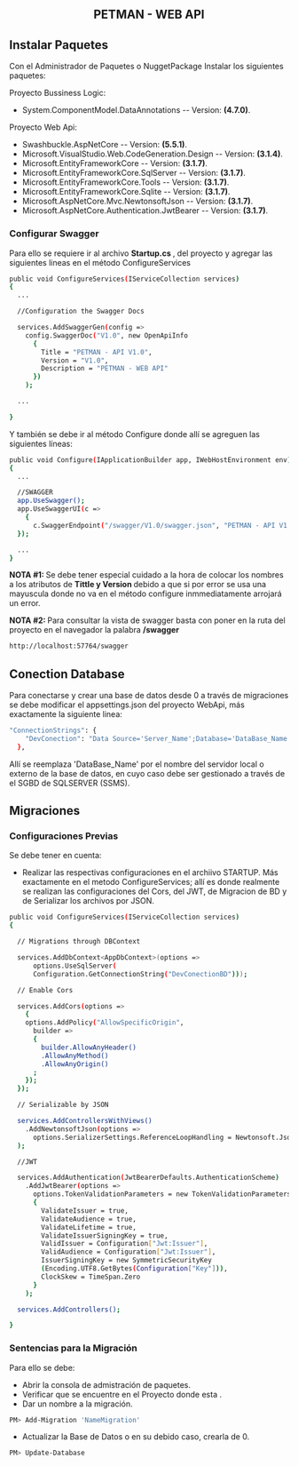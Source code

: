 <p>
    <h2 align="center"> PETMAN - WEB API</h2>
</p>

## Instalar Paquetes

Con el Administrador de Paquetes o NuggetPackage Instalar los siguientes paquetes:

Proyecto Bussiness Logic: 

* System.ComponentModel.DataAnnotations -- Version: <b>(4.7.0)</b>.

Proyecto Web Api:

* Swashbuckle.AspNetCore -- Version: <b>(5.5.1)</b>.
* Microsoft.VisualStudio.Web.CodeGeneration.Design -- Version: <b>(3.1.4)</b>.
* Microsoft.EntityFrameworkCore -- Version: <b>(3.1.7)</b>.
* Microsoft.EntityFrameworkCore.SqlServer -- Version: <b>(3.1.7)</b>.
* Microsoft.EntityFrameworkCore.Tools -- Version: <b>(3.1.7)</b>.
* Microsoft.EntityFrameworkCore.Sqlite -- Version: <b>(3.1.7)</b>.
* Microsoft.AspNetCore.Mvc.NewtonsoftJson -- Version: <b>(3.1.7)</b>.
* Microsoft.AspNetCore.Authentication.JwtBearer -- Version: <b>(3.1.7)</b>.

### Configurar Swagger 

Para ello se requiere ir al archivo <b> Startup.cs </b>, del proyecto y agregar las siguientes lineas en el método ConfigureServices

```bash
public void ConfigureServices(IServiceCollection services)
{
  ...

  //Configuration the Swagger Docs

  services.AddSwaggerGen(config =>
    config.SwaggerDoc("V1.0", new OpenApiInfo
      {
        Title = "PETMAN - API V1.0",
        Version = "V1.0",
        Description = "PETMAN - WEB API"
      })
    );

  ...

}
```

Y también se debe ir al método Configure donde allí se agreguen las siguientes líneas:

```bash
public void Configure(IApplicationBuilder app, IWebHostEnvironment env)
{
  ...

  //SWAGGER
  app.UseSwagger();
  app.UseSwaggerUI(c =>
    {
      c.SwaggerEndpoint("/swagger/V1.0/swagger.json", "PETMAN - API V1.0");
  });

  ...
}
```

<b> NOTA #1: </b> Se debe tener especial cuidado a la hora de colocar los nombres a los atributos de <b> Tittle y Version </b> debido a que si por error se usa una mayuscula donde no va en el método configure inmmediatamente arrojará un error.

<b> NOTA #2: </b> Para consultar la vista de swagger basta con poner en la ruta del proyecto en el navegador la palabra <b> /swagger </b>

```bash
http://localhost:57764/swagger
```

## Conection Database

Para conectarse y crear una base de datos desde 0 a través de migraciones se debe modificar el appsettings.json del proyecto WebApi, más exactamente la siguiente linea:

```bash
"ConnectionStrings": {
    "DevConection": "Data Source='Server_Name';Database='DataBase_Name';Trusted_Connection=True"
  },
```

Allí se reemplaza 'DataBase_Name' por el nombre del servidor local o externo de la base de datos, en cuyo caso debe ser gestionado a través de el SGBD de SQLSERVER (SSMS).

## Migraciones

### Configuraciones Previas

Se debe tener en cuenta:

* Realizar las respectivas configuraciones en el archiivo STARTUP. Más exactamente en el metodo ConfigureServices; allí es donde realmente se realizan las configuraciones del Cors, del JWT, de Migracion de BD y de Serializar los archivos por JSON.

```bash
public void ConfigureServices(IServiceCollection services)
{

  // Migrations through DBContext

  services.AddDbContext<AppDbContext>(options =>
      options.UseSqlServer(
      Configuration.GetConnectionString("DevConectionBD")));

  // Enable Cors

  services.AddCors(options =>
    {
    options.AddPolicy("AllowSpecificOrigin",
      builder =>
      {
        builder.AllowAnyHeader()
        .AllowAnyMethod()
        .AllowAnyOrigin()
      ;
    });
  });

  // Serializable by JSON

  services.AddControllersWithViews()
    .AddNewtonsoftJson(options =>
      options.SerializerSettings.ReferenceLoopHandling = Newtonsoft.Json.ReferenceLoopHandling.Ignore
  );

  //JWT

  services.AddAuthentication(JwtBearerDefaults.AuthenticationScheme)
    .AddJwtBearer(options =>
      options.TokenValidationParameters = new TokenValidationParameters
      {
        ValidateIssuer = true,
        ValidateAudience = true,
        ValidateLifetime = true,
        ValidateIssuerSigningKey = true,
        ValidIssuer = Configuration["Jwt:Issuer"],
        ValidAudience = Configuration["Jwt:Issuer"],
        IssuerSigningKey = new SymmetricSecurityKey
        (Encoding.UTF8.GetBytes(Configuration["Key"])),
        ClockSkew = TimeSpan.Zero
      }
    );

  services.AddControllers();

}
```

### Sentencias para la Migración

Para ello se debe: 
* Abrir la consola de admistración de paquetes.
* Verificar que se encuentre en el Proyecto donde esta <DbContext>.
* Dar un nombre a la migración.

```bash
PM> Add-Migration 'NameMigration'
```

* Actualizar la Base de Datos o en su debido caso, crearla de 0.

```bash
PM> Update-Database
```
